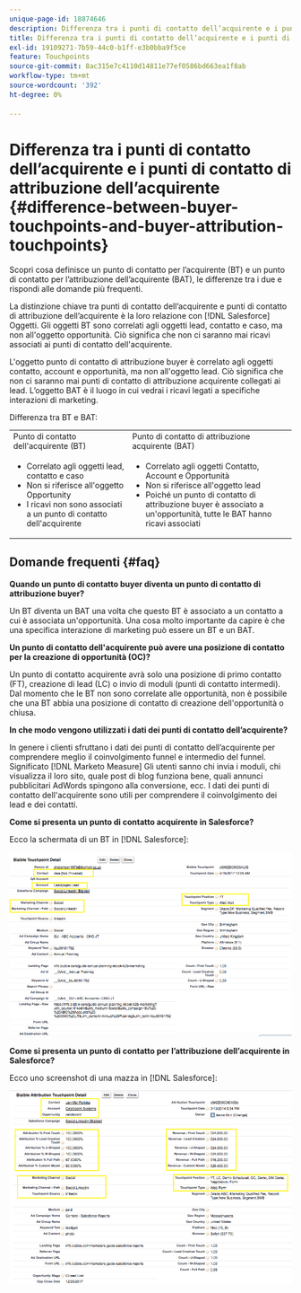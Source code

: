 ```yaml
---
unique-page-id: 18874646
description: Differenza tra i punti di contatto dell’acquirente e i punti di contatto di attribuzione dell’acquirente - [!DNL Marketo Measure] - Documentazione del prodotto
title: Differenza tra i punti di contatto dell’acquirente e i punti di contatto di attribuzione dell’acquirente
exl-id: 19109271-7b59-44c0-b1ff-e3b0bba9f5ce
feature: Touchpoints
source-git-commit: 8ac315e7c4110d14811e77ef0586bd663ea1f8ab
workflow-type: tm+mt
source-wordcount: '392'
ht-degree: 0%

---
```


# Differenza tra i punti di contatto dell’acquirente e i punti di contatto di attribuzione dell’acquirente {#difference-between-buyer-touchpoints-and-buyer-attribution-touchpoints}

Scopri cosa definisce un punto di contatto per l’acquirente (BT) e un punto di contatto per l’attribuzione dell’acquirente (BAT), le differenze tra i due e rispondi alle domande più frequenti.

La distinzione chiave tra punti di contatto dell’acquirente e punti di contatto di attribuzione dell’acquirente è la loro relazione con [!DNL Salesforce] Oggetti. Gli oggetti BT sono correlati agli oggetti lead, contatto e caso, ma non all&#39;oggetto opportunità. Ciò significa che non ci saranno mai ricavi associati ai punti di contatto dell&#39;acquirente.

L&#39;oggetto punto di contatto di attribuzione buyer è correlato agli oggetti contatto, account e opportunità, ma non all&#39;oggetto lead. Ciò significa che non ci saranno mai punti di contatto di attribuzione acquirente collegati ai lead. L’oggetto BAT è il luogo in cui vedrai i ricavi legati a specifiche interazioni di marketing.

Differenza tra BT e BAT:

<table> 
 <colgroup> 
  <col> 
  <col> 
 </colgroup> 
 <tbody> 
  <tr> 
   <td>Punto di contatto dell'acquirente (BT)</td> 
   <td>Punto di contatto di attribuzione acquirente (BAT)</td> 
  </tr> 
  <tr> 
   <td> 
    <ul> 
     <li>Correlato agli oggetti lead, contatto e caso</li> 
     <li>Non si riferisce all'oggetto Opportunity</li> 
     <li>I ricavi non sono associati a un punto di contatto dell'acquirente</li> 
    </ul></td> 
   <td> 
    <ul> 
     <li>Correlato agli oggetti Contatto, Account e Opportunità</li> 
     <li>Non si riferisce all'oggetto lead</li> 
     <li>Poiché un punto di contatto di attribuzione buyer è associato a un'opportunità, tutte le BAT hanno ricavi associati</li> 
    </ul></td> 
  </tr> 
 </tbody> 
</table>

## Domande frequenti {#faq}

**Quando un punto di contatto buyer diventa un punto di contatto di attribuzione buyer?**

Un BT diventa un BAT una volta che questo BT è associato a un contatto a cui è associata un&#39;opportunità. Una cosa molto importante da capire è che una specifica interazione di marketing può essere un BT e un BAT.

**Un punto di contatto dell&#39;acquirente può avere una posizione di contatto per la creazione di opportunità (OC)?**

Un punto di contatto acquirente avrà solo una posizione di primo contatto (FT), creazione di lead (LC) o invio di moduli (punti di contatto intermedi). Dal momento che le BT non sono correlate alle opportunità, non è possibile che una BT abbia una posizione di contatto di creazione dell&#39;opportunità o chiusa.

**In che modo vengono utilizzati i dati dei punti di contatto dell’acquirente?**

In genere i clienti sfruttano i dati dei punti di contatto dell’acquirente per comprendere meglio il coinvolgimento funnel e intermedio del funnel. Significato [!DNL Marketo Measure] Gli utenti sanno chi invia i moduli, chi visualizza il loro sito, quale post di blog funziona bene, quali annunci pubblicitari AdWords spingono alla conversione, ecc. I dati dei punti di contatto dell&#39;acquirente sono utili per comprendere il coinvolgimento dei lead e dei contatti.

**Come si presenta un punto di contatto acquirente in Salesforce?**

Ecco la schermata di un BT in [!DNL Salesforce]:

![](assets/1.png)

**Come si presenta un punto di contatto per l’attribuzione dell’acquirente in Salesforce?**

Ecco uno screenshot di una mazza in [!DNL Salesforce]:

![](assets/2.png)
